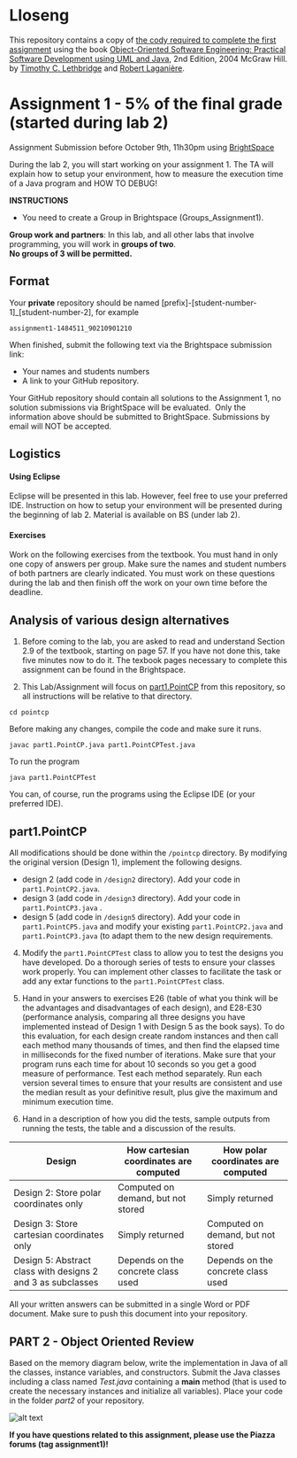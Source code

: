 # Lloseng

This repository contains a copy of [the cody required to complete the first assignment](https://github.com/TimLethbridge/Lloseng)
using the book [Object-Oriented Software Engineering: Practical Software
Development using UML and Java](http://www.site.uottawa.ca/school/research/lloseng/), 2nd Edition, 2004 McGraw Hill.
by [Timothy C. Lethbridge](http://www.eecs.uottawa.ca/~tcl) and
[Robert Laganière](http://www.eecs.uottawa.ca/~laganier).

# Assignment 1 - 5% of the final grade (started during lab 2) 

Assignment Submission before October 9th, 11h30pm using [BrightSpace](https://uottawa.brightspace.com/)

During the lab 2, you will start working on your assignment 1. The TA will explain how to setup your environment, how to measure the execution time of a Java program and HOW TO DEBUG!

**INSTRUCTIONS**

* You need to create a Group in Brightspace (Groups_Assignment1).

**Group work and partners**: In this lab, and all other labs that involve programming, you
will work in **groups of two**.  
**No groups of 3 will be permitted.**

## Format

Your **private** repository should be named \[prefix\]-\[student-number-1\]_\[student-number-2\], for example


```
assignment1-1484511_90210901210
```

When finished, submit the following text via the Brightspace submission link: 

* Your names and students numbers
* A link to your GitHub repository.

Your GitHub repository should contain all solutions to the Assignment 1,
no solution submissions via BrightSpace will be evaluated. 
Only the information above should be submitted to BrightSpace.
Submissions by email will NOT be accepted.

## Logistics

#### Using Eclipse

Eclipse will be presented in this lab. However, feel free to use your preferred IDE.
Instruction on how to setup your environment will be presented during the beginning of lab 2. Material is available on BS (under lab 2).

#### Exercises

Work on the following exercises from the textbook. You must hand in
only one copy of answers per group. Make sure the names and student numbers
of both partners are clearly indicated. You must work on these questions
during the lab and then finish off the work on your own time before the deadline.

## Analysis of various design alternatives

1. Before coming to the lab, you are asked to read and understand Section 2.9 of
the textbook, starting on page 57. If you have not done this, take five
minutes now to do it. The texbook pages necessary to complete this assignment can be found in the Brightspace.

2. This Lab/Assignment will focus on [part1.PointCP](/assignment1) from this repository,
so all instructions will be relative to that directory.

```
cd pointcp
```

Before making any changes, compile the code and make sure it runs.

```
javac part1.PointCP.java part1.PointCPTest.java
```

To run the program

```
java part1.PointCPTest
```
You can, of course, run the programs using the Eclipse IDE (or your preferred IDE).

## part1.PointCP

All modifications should be done within the `/pointcp` directory.
By modifying the original version (Design 1), implement the following designs.

* design 2 (add code in `/design2` directory). Add your code in  `part1.PointCP2.java`. 
* design 3 (add code in `/design3` directory). Add your code in  `part1.PointCP3.java` . 
* design 5 (add code in `/design5` directory). Add your code in  `part1.PointCP5.java` and modify your existing  `part1.PointCP2.java` and  `part1.PointCP3.java` (to adapt them to the new design requirements. 

4. Modify the `part1.PointCPTest` class to allow you to test the designs you
have developed. Do a thorough series of tests to ensure your classes work properly. You can implement other classes to facilitate the task or add any extar functions to the `part1.PointCPTest` class. 

5. Hand in your answers to exercises E26 (table of what you think will be the advantages and
disadvantages of each design), and E28-E30 (performance analysis, comparing all three
designs you have implemented instead of Design 1 with Design 5 as the book says). To do
this evaluation, for each design create random instances and then call each method many
thousands of times, and then find the elapsed time in milliseconds for the fixed number
of iterations. Make sure that your program runs each time for about 10 seconds so you
get a good measure of performance. Test each method separately. Run each version
several times to ensure that your results are consistent and use the median result as your
definitive result, plus give the maximum and minimum execution time.

6. Hand in a description of how you did the tests, sample outputs from running the tests,
the table and a discussion of the results.


| Design | How cartesian coordinates are computed | How polar coordinates are computed |
| --- | --- | --- |
| Design 2: Store polar coordinates only | Computed on demand, but not stored| Simply returned |
| Design 3: Store cartesian coordinates only | Simply returned | Computed on demand, but not stored |
| Design 5: Abstract class with designs 2 and 3 as subclasses| Depends on the concrete class used | Depends on the concrete class used |

All your written answers can be submitted in a single Word or PDF document. Make sure to push this document into your repository.

## PART 2 - Object Oriented Review

Based on the memory diagram below, write the implementation in Java of all the
classes, instance variables, and constructors. Submit the Java classes including a class named *Test.java* containing a **main** method (that is used to create the necessary instances and initialize all variables). Place your code in the folder *part2* of your repository.

![alt text](https://github.com/SEG2105-uottawa/SEG2105-Assignment1/blob/master/seg2105-a1.png)


**If you have questions related to this assignment, please use the Piazza forums (tag assignment1)!**
